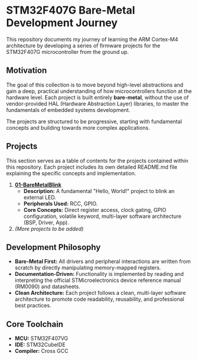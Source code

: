 # **STM32F407G Bare-Metal Development Journey**

This repository documents my journey of learning the ARM Cortex-M4 architecture by developing a series of firmware projects for the STM32F407G microcontroller from the ground up.

## **Motivation**

The goal of this collection is to move beyond high-level abstractions and gain a deep, practical understanding of how microcontrollers function at the hardware level. Each project is built entirely **bare-metal**, without the use of vendor-provided HAL (Hardware Abstraction Layer) libraries, to master the fundamentals of embedded systems development.

The projects are structured to be progressive, starting with fundamental concepts and building towards more complex applications.

## **Projects**

This section serves as a table of contents for the projects contained within this repository. Each project includes its own detailed README.md file explaining the specific concepts and implementation.

1. [**01-BareMetalBlink**](https://github.com/snapat/STM32F407G-Projects/tree/main/01-BareMetalBlink)  
   * **Description:** A fundamental "Hello, World\!" project to blink an external LED.  
   * **Peripherals Used:** RCC, GPIO.  
   * **Core Concepts:** Direct register access, clock gating, GPIO configuration, volatile keyword, multi-layer software architecture (BSP, Driver, App).  
2. *(More projects to be added)*

## **Development Philosophy**

* **Bare-Metal First:** All drivers and peripheral interactions are written from scratch by directly manipulating memory-mapped registers.  
* **Documentation-Driven:** Functionality is implemented by reading and interpreting the official STMicroelectronics device reference manual (RM0090) and datasheets.  
* **Clean Architecture:** Each project follows a clean, multi-layer software architecture to promote code readability, reusability, and professional best practices.

## **Core Toolchain**

* **MCU:** STM32F407VG  
* **IDE:** STM32CubeIDE  
* **Compiler:** Cross GCC

